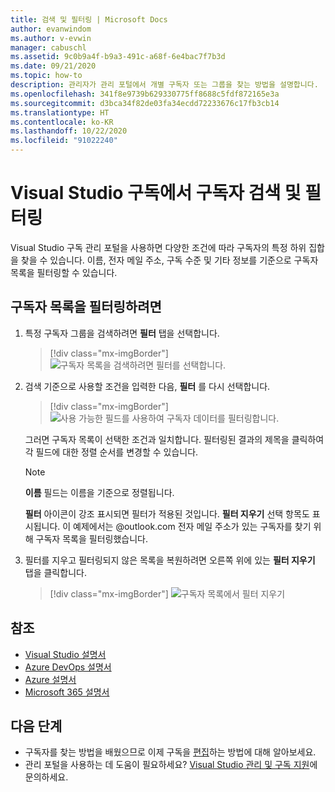```yaml
---
title: 검색 및 필터링 | Microsoft Docs
author: evanwindom
ms.author: v-evwin
manager: cabuschl
ms.assetid: 9c0b9a4f-b9a3-491c-a68f-6e4bac7f7b3d
ms.date: 09/21/2020
ms.topic: how-to
description: 관리자가 관리 포털에서 개별 구독자 또는 그룹을 찾는 방법을 설명합니다.
ms.openlocfilehash: 341f8e9739b629330775ff8688c5fdf872165e3a
ms.sourcegitcommit: d3bca34f82de03fa34ecdd72233676c17fb3cb14
ms.translationtype: HT
ms.contentlocale: ko-KR
ms.lasthandoff: 10/22/2020
ms.locfileid: "91022240"
---
```

# <a name="search-and-filter-subscribers-in-visual-studio-subscriptions"></a>Visual Studio 구독에서 구독자 검색 및 필터링
Visual Studio 구독 관리 포털을 사용하면 다양한 조건에 따라 구독자의 특정 하위 집합을 찾을 수 있습니다. 이름, 전자 메일 주소, 구독 수준 및 기타 정보를 기준으로 구독자 목록을 필터링할 수 있습니다.

## <a name="to-filter-the-subscriber-list"></a>구독자 목록을 필터링하려면
1. 특정 구독자 그룹을 검색하려면 **필터** 탭을 선택합니다.
   > [!div class="mx-imgBorder"]
   > ![구독자 목록을 검색하려면 필터를 선택합니다.](_img/search-filter/filter-list.png "필터를 클릭하여 표시되는 구독을 제한하는 조건을 입력합니다.")

2. 검색 기준으로 사용할 조건을 입력한 다음, **필터** 를 다시 선택합니다.
   > [!div class="mx-imgBorder"]
   > ![사용 가능한 필드를 사용하여 구독자 데이터를 필터링합니다.](media/filter-subscribers.png "다양한 필드에 값을 입력하여 검색 결과를 제한합니다. 예를 들어 ‘@contoso.com’을 검색하여 @contoso.com 전자 메일 주소로 모든 구독자 목록을 반환할 수 있습니다.")

   그러면 구독자 목록이 선택한 조건과 일치합니다.  필터링된 결과의 제목을 클릭하여 각 필드에 대한 정렬 순서를 변경할 수 있습니다.  
   > [!NOTE]
   > **이름** 필드는 이름을 기준으로 정렬됩니다.

   **필터** 아이콘이 강조 표시되면 필터가 적용된 것입니다.  **필터 지우기** 선택 항목도 표시됩니다. 이 예제에서는 @outlook.com 전자 메일 주소가 있는 구독자를 찾기 위해 구독자 목록을 필터링했습니다. 

3. 필터를 지우고 필터링되지 않은 목록을 복원하려면 오른쪽 위에 있는 **필터 지우기** 탭을 클릭합니다. 
   > [!div class="mx-imgBorder"]
   > ![구독자 목록에서 필터 지우기](_img/search-filter/clear-filter.png "필터 지우기를 클릭하여 필터를 제거하고 할당된 모든 구독 보기를 다시 시작합니다.")


## <a name="see-also"></a>참조
- [Visual Studio 설명서](/visualstudio/)
- [Azure DevOps 설명서](/azure/devops/)
- [Azure 설명서](/azure/)
- [Microsoft 365 설명서](/microsoft-365/)


## <a name="next-steps"></a>다음 단계
- 구독자를 찾는 방법을 배웠으므로 이제 구독을 [편집](edit-license.md)하는 방법에 대해 알아보세요.
- 관리 포털을 사용하는 데 도움이 필요하세요?  [Visual Studio 관리 및 구독 지원](https://visualstudio.microsoft.com/support/support-overview-vs)에 문의하세요.